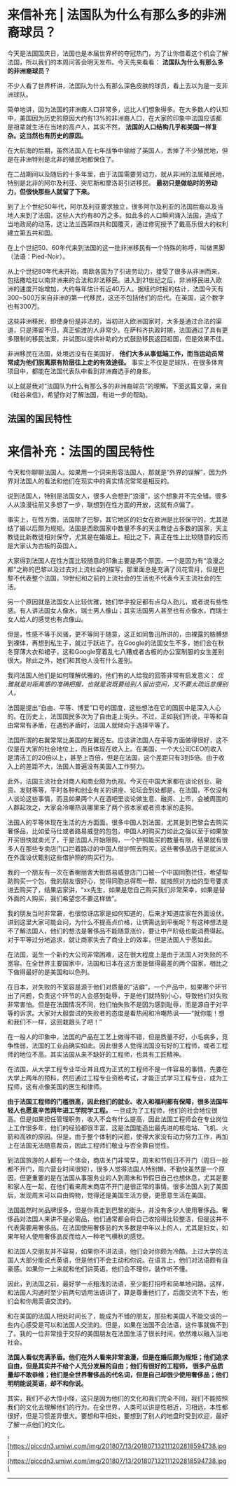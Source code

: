 # 来信补充 | 法国队为什么有那么多的非洲裔球员？

今天是法国国庆日，法国也是本届世界杯的夺冠热门，为了让你借着这个机会了解法国，所以我们的本周问答会明天发布。今天先来看看： **法国队为什么有那么多的非洲裔球员？**

不少人看了世界杯讲，法国队为什么有那么深色皮肤的球员，看上去以为是一支非洲球队。

简单地讲，因为法国的非洲裔人口非常多，远比人们想象得多。在大多数人的认知中，美国因为历史的原因大约有13%的非洲裔人口，在大家的印象中法国应该都是祖辈就生活在当地的高卢人，其实不然， **法国的人口结构几乎和美国一样复杂。这当然也有历史的原因。**

在大航海的后期，虽然法国人在七年战争中输给了英国人，丢掉了不少殖民地，但是在非洲特别是北非的殖民地都保住了。

在二战期间以及随后的十多年里，由于法国需要劳动力，就从非洲的法属殖民地，特别是北非的阿尔及利亚、突尼斯和摩洛哥引进移民。 **最初只是做临时的劳动力，但很快那些人就留了下来。**

到了上个世纪50年代，阿尔及利亚要求独立，很多阿尔及利亚的法国后裔以及当地人来到了法国，这些人大约有80万之多。如此多的人口瞬间涌入法国，造成了当地政局的动荡，这让法兰西第四共和国覆灭，通过修宪授予了戴高乐很大的权利建立第五共和国。

在上个世纪50、60年代来到法国的这一批非洲移民有一个特殊的称呼，叫做黑脚（法语：Pied-Noir）。

从上个世纪80年代末开始，南欧各国为了引进劳动力，接受了很多从非洲而来，包括撒哈拉以南非洲来的合法和非法移民。进入到21世纪之后，非洲移民进入欧洲的速度开始增加，大约每年估计有近40万人。据纽约时报的估计，法国今天有300~500万来自非洲的第一代移民，这还不包括他们的后代。在英国，这个数字也有300万。

这些非洲移民，即使身份是非法的，当初进入欧洲国家时，大多是通过合法的渠道，只是滞留不归，真正偷渡的人非常少。在萨科齐执政时期，法国通过了具有更多限制的移民法案，并试图以提供补助的方式鼓励移民返回祖国，但是效果不佳。

非洲移民在法国，处境远没有在美国好， **他们大多从事低端工作，而当运动员常常成为他们脱离原有阶层往上走的有效途径。** 事实上不仅是足球队，在很多体育项目中，都能在法国代表队中看到非洲裔选手的身影。

以上就是我对“法国队为什么有那么多的非洲裔球员”的理解。下面这篇文章，来自《硅谷来信》，希望你对了解法国，有进一步的帮助。

## 法国的国民特性

# 来信补充：法国的国民特性

今天和你聊聊法国人。如果用一个词来形容法国人，那就是“外界的误解”，因为外界对法国人的看法和他们在现实中的真实情况常常是相反的。

说到法国人，特别是法国女人，很多人会想到“浪漫”，这个想象并不完全错。很多人从浪漫往前又多想了一步，联想到在性方面的开放，这就有点偏了。

事实上，在性方面，法国除了巴黎，其它地区的妇女在欧洲是比较保守的，尤其是结了婚以后颇为规矩。法国是西欧国家中数量不多的天主教徒占多数的国家，天主教徒比新教徒相对保守，尤其是在婚姻上。相比之下，真正在性上比较随意的反而是大家认为古板的英国人。

大家得到法国人在性方面比较随意的印象主要是两个原因，一个是因为有“浪漫之都”之称的巴黎以及过去对上流社会的描写，那里面总是充满了风花雪月，但是巴黎不代表整个法国，19世纪和之前的上流社会的生活也不代表今天主流社会的生活。

另一个原因就是法国女人比较优雅，她们举手投足都有点勾人劲儿，或者说有些性感。有人讲法国女人像水，瑞士男人像山；其实法国男人甚至也有点像水，而瑞士女人给人的感觉也有点像山。

但是，性感不等于风骚，更不等同于随意，这正如同鲁迅所讲的，由裸露的胳膊想到裸体，再想到私生子，就过于跃进了。在Google的法国女生不多，她们会在秋冬穿薄大衣和裙子，这和Google穿着乱七八糟或者古板的办公室制服的女生差别很大。除此之外，她们和其他人没有什么差别。

我问法国人他们是如何理解优雅的，他们有的人给我的回答非常有启发意义： *优雅就是对距离感的准确把握，也就是说既要给别人留出空间，又不要太疏远怠慢别人。*

法国是提出“自由、平等、博爱”口号的国度，这些想法在它的国民中是深入人心的。在历史上，法国国民多次为了自由走上街头。不过，正如我们所说，平等和自由常常有矛盾，在遇到矛盾时，法国人就倾向于选择平等了。

法国所谓的右翼常常比美国的左翼还左。应该讲法国人在平等方面做得很好，这不仅是在大家的社会地位上，而且体现在收入上。在美国，一个大公司CEO的收入是清洁工的20倍以上，甚至上百倍，但是在法国，这个差距只有3到5倍。由于收入上的差距不大，法国人普遍没有美国人工作努力。

此外，法国主流社会对商人和商业颇为仇视。今天在中国大家都在谈论创业、融资、发财等等，平时各种和创业有关的讲座、论坛会到处都是。在法国，不仅没有人谈论这些事情，而且如果两个人在酒吧里谈论做生意、融资、上市，会被周围的人群起攻之，大家会冷嘲热讽哪里来了两个资本家或者资本家的走狗。

法国人的平等体现在生活的方方面面。很多中国人到法国，尤其是到巴黎会去购买奢侈品，比如爱马仕或者路易威登的包包，中国人的购买力如此之强以至于如果放开买很快就卖光了，于是法国人开始限购，一个护照能买的数量有限，结果就有很多人在那些专卖店门口拦着路过的中国人借护照去购买。这些奢侈品店于是就派人在外面设伏甄别这些借护照的购买行为。

我的一个朋友有一次在香榭丽舍大街路易威登店门口被一个中国同胞拦住，希望帮助购买一个包，我的朋友很好心，觉得同胞总得帮一帮，就按照对方给的型号要求进去购买了，结果店家讲，“xx先生，如果是您自己购买我们非常荣幸，如果是替外面的人购买，我们希望您不要这样做”。

我的朋友当时非常窘，也很惊讶店家是如何知道的，后来才知道店家在外面设伏。讲到这里大家可能会问，为什么不提高点价格，让供需达到平衡呢？有这种想法是不了解法国人，他们的想法是奢侈品不能随意涨价，要让中产阶级也能消费得起。对于平等过分地追求，就让商家失去了商业上的效率，但是法国人宁愿如此。

在法国，诞生一个新的大公司非常困难，这在很大程度上是由于法国人对失败的不宽容。在全世界主要国家中，法国和日本在这方面是做得最差的两个国家，相比之下做得最好的是美国和以色列。

在日本，对失败的不宽容是源于他们对质量的“洁癖”，一个产品中，如果哪个环节出了问题，负责这个环节的人会感到耻辱，于是他们就特别小心，导致他们对失败非常害怕。但是在法国情况不同，他们怕失败不是因为感到耻辱，而是源自于对平等的诉求。大家对大胆尝试的失败者的态度是看热闹和冷嘲热讽——“就你能！想和我们不一样，这回栽跟头了吧！”

在一般人的印象中，法国的产品在工艺上做得不错，但是质量不好，小毛病多，竞争性弱，法国的工业品确实如此。因此很多人觉得法国没有好的工程师，或者工程师的地位不高。其实法国从来不缺好的工程师，也具有工匠精神。

在法国，从大学工程专业毕业并且成为正式的工程师不是一件容易的事情，先要在大学上两年的预科，然后通过工程专业资格考试，才能正式学习工程专业，成为工程师，这有点像美国的医生和律师。

 **由于法国工程师的门槛很高，因此他们的就业、收入和福利都有保障，很多法国年轻人也愿意辛苦两年进工学院学工程。** 一旦成为了工程师，他们的社会地位很高。但是如果担任管理职务，收入不会有什么提高，因此法国工程师会在专业岗位上工作很多年，他们的经验都很丰富，这是法国能造出最先进的核电站、飞机、火箭和高铁的原因。但是，由于整个体制的问题，使得大家没有动力努力工作，再加上在法国无法随意裁员，因此工程师们敬业与否全靠自觉性。

到法国旅游的人都有一个体会，商店关门非常早，周末和节假日不开门（周日一般都不开门，周六营业时间很短），很多人觉得法国人特别懒。不勤快虽然是一个原因，但更重要的是在法国从事服务业的人到周末和节假日自己也想休息，尤其是要和家人在一起，在他们看来周末商店不开门是很正常的事情。很多法国人到了美国后，发现周末可以自由购物，觉得还是美国生活方便，更愿意生活在美国。

法国虽然时尚品牌很多，但是你真走到巴黎的街头，并没有多少人使用奢侈品。奢侈品对法国人来讲不是必需品，他们通常都会将自己收拾得比较整洁，但是这并不代表需要用奢侈品。在法国使用奢侈品的大多数是中年以上的人，尤其是妇女，如果年轻人使用奢侈品反而给人一种老气横秋的感觉。

和法国人交朋友并不容易，如果你不讲法语，他们会对你颇为冷酷。上过大学的法国人大部分能说点英语，但是他们不会主动和你说。在语言上，他们对法语颇有自豪感。如果你一上来就和他们讲英语，他们会不理你，装作听不懂。

因此，到法国之前，最好学一点粗浅的法语，至少能打招呼和简单地问路。这样，和法国人沟通时至少前两句话用法语讲了，算是尊重他们了，后面交流不下去，他们会和你用英语交流的。

和在美国的法国人相处时间长了，能成为不错的朋友，那些和美国人不能交谈的一些内心感受是可以和法国人交流的。但是，如果在法国不会法语，这件事就做不到了。我的一位非常擅于交际的美国朋友在法国生活了很长时间，依然难以融入当地社会。

 **法国人看似充满矛盾。他们在外人看来非常浪漫，但是在婚后颇为规矩；他们追求自由，但是其实并不给个人充分发展的自由；他们有很好的工程师， 很多产品质量却不敢恭维；他们是全世界奢侈品的代名词，但是自己却很少使用奢侈品；他们明明能说英语，却不和你说。**

其实，我们不必大惊小怪，这只是因为他们的文化和我们完全不同，我们不能按照我们的文化去理解他们的行为。在全世界，人类可以讲是性相近，习相远，本性都很好，但是习惯差异很大。要想和平相处，要想到了别人的地盘时受到欢迎，最好了解一点他们的文化。

![https://piccdn3.umiwi.com/img/201807/13/201807132111202818594738.jpg](https://piccdn3.umiwi.com/img/201807/13/201807132111202818594738.jpg)

---
